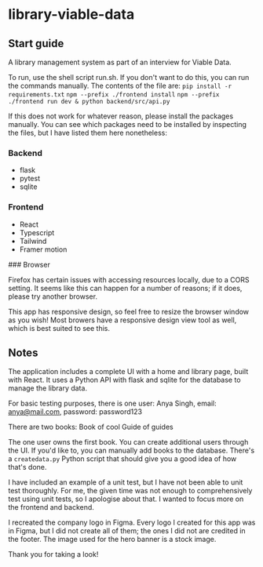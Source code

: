 # library-viable-data

## Start guide
A library management system as part of an interview for Viable Data.

To run, use the shell script run.sh. If you don't want to do this, you can run the commands manually. The contents of the file are:
`pip install -r requirements.txt`
`npm --prefix ./frontend install`
`npm --prefix ./frontend run dev & python backend/src/api.py`

If this does not work for whatever reason, please install the packages manually. You can see which packages need to be installed by inspecting the files, but I have listed them here nonetheless:

### Backend
- flask
- pytest
- sqlite

### Frontend
- React
- Typescript
- Tailwind
- Framer motion

### Browser

Firefox has certain issues with accessing resources locally, due to a CORS setting. It seems like this can happen for a number of reasons; if it does, please try another browser. 

This app has responsive design, so feel free to resize the browser window as you wish! Most browers have a responsive design view tool as well, which is best suited to see this.

## Notes
The application includes a complete UI with a home and library page, built with React. It uses a Python API with flask and sqlite for the database to manage the library data.

For basic testing purposes, there is one user:
Anya Singh, email: anya@mail.com, password: password123

There are two books:
Book of cool
Guide of guides

The one user owns the first book.
You can create additional users through the UI. If you'd like to, you can manually add books to the database. There's a `createdata.py` Python script that should give you a good idea of how that's done.

I have included an example of a unit test, but I have not been able to unit test thoroughly. For me, the given time was not enough to comprehensively test using unit tests, so I apologise about that. I wanted to focus more on the frontend and backend.

I recreated the company logo in Figma. Every logo I created for this app was in Figma, but I did not create all of them; the ones I did not are credited in the footer. The image used for the hero banner is a stock image.

Thank you for taking a look!

